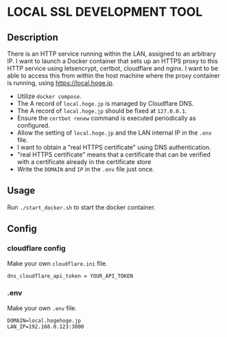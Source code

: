 # LOCAL SSL DEVELOPMENT TOOL

## Description

There is an HTTP service running within the LAN, assigned to an arbitrary IP. I want to launch a Docker container that sets up an HTTPS proxy to this HTTP service using letsencrypt, certbot, cloudflare and nginx. I want to be able to access this from within the host machine where the proxy container is running, using <https://local.hoge.jp>.

- Utilize `docker compose`.
- The A record of `local.hoge.jp` is managed by Cloudflare DNS.
- The A record of `local.hoge.jp` should be fixed at `127.0.0.1`.
- Ensure the `certbot renew` command is executed periodically as configured.
- Allow the setting of `local.hoge.jp` and the LAN internal IP in the `.env` file.
- I want to obtain a "real HTTPS certificate"  using DNS authentication.
- "real HTTPS certificate" means that a certificate that can be verified with a certificate already in the certificate store
- Write the `DOMAIN` and `IP` in the `.env` file just once.

## Usage

Run `./start_docker.sh` to start the docker container.

## Config

### cloudflare config

Make your own `cloudflare.ini` file.

```text
dns_cloudflare_api_token = YOUR_API_TOKEN
```

### .env

Make your own `.env` file.

```text
DOMAIN=local.hogehoge.jp
LAN_IP=192.168.0.123:3000
```

